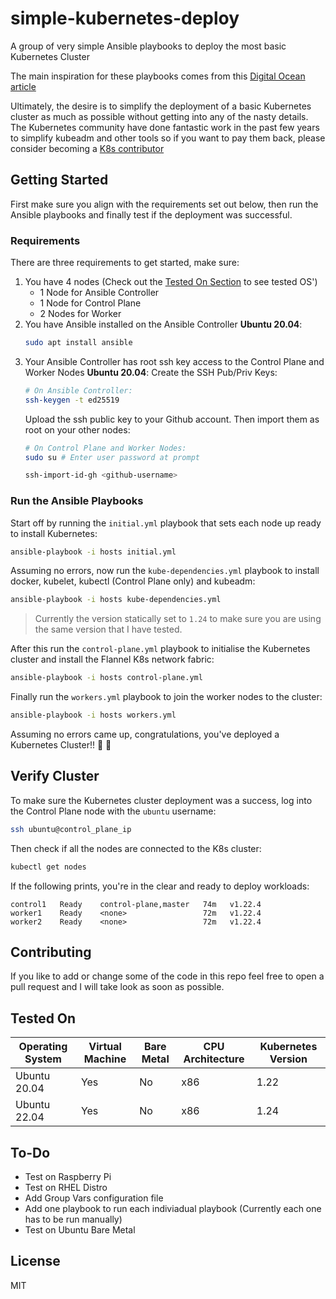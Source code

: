 # simple-kubernetes-deploy
A group of very simple Ansible playbooks to deploy the most basic Kubernetes Cluster

The main inspiration for these playbooks comes from this [Digital Ocean article](https://www.digitalocean.com/community/tutorials/how-to-create-a-kubernetes-cluster-using-kubeadm-on-ubuntu-20-04)

Ultimately, the desire is to simplify the deployment of a basic Kubernetes cluster as much as possible without getting into any of the nasty details. The Kubernetes community have done fantastic work in the past few years to simplify kubeadm and other tools so if you want to pay them back, please consider becoming a [K8s contributor](https://github.com/kubernetes/community/tree/master/contributors/guide)

## Getting Started

First make sure you align with the requirements set out below, then run the Ansible playbooks and finally test if the deployment was successful.

### Requirements

There are three requirements to get started, make sure:
1. You have 4 nodes (Check out the [Tested On Section](#tested-on) to see tested OS')
    - 1 Node for Ansible Controller
    - 1 Node for Control Plane
    - 2 Nodes for Worker
2. You have Ansible installed on the Ansible Controller
    **Ubuntu 20.04**:
    ```bash
    sudo apt install ansible
    ```
3. Your Ansible Controller has root ssh key access to the Control Plane and Worker Nodes
    **Ubuntu 20.04**:
    Create the SSH Pub/Priv Keys:
    ```bash
    # On Ansible Controller:
    ssh-keygen -t ed25519
    ```
    Upload the ssh public key to your Github account. Then import them as root on your other nodes:
    ```bash
    # On Control Plane and Worker Nodes:
    sudo su # Enter user password at prompt
    
    ssh-import-id-gh <github-username>
    ```
### Run the Ansible Playbooks

Start off by running the `initial.yml` playbook that sets each node up ready to install Kubernetes:
```bash
ansible-playbook -i hosts initial.yml
```

Assuming no errors, now run the `kube-dependencies.yml` playbook to install docker, kubelet, kubectl (Control Plane only) and kubeadm:
```bash
ansible-playbook -i hosts kube-dependencies.yml
```
> Currently the version statically set to `1.24` to make sure you are using the same version that I have tested.

After this run the `control-plane.yml` playbook to initialise the Kubernetes cluster and install the Flannel K8s network fabric:
```bash
ansible-playbook -i hosts control-plane.yml
```

Finally run the `workers.yml` playbook to join the worker nodes to the cluster:
```bash
ansible-playbook -i hosts workers.yml
```

Assuming no errors came up, congratulations, you've deployed a Kubernetes Cluster!! :tada: :tada:

## Verify Cluster

To make sure the Kubernetes cluster deployment was a success, log into the Control Plane node with the `ubuntu` username:
```bash
ssh ubuntu@control_plane_ip
```
Then check if all the nodes are connected to the K8s cluster:
```bash
kubectl get nodes
```
If the following prints, you're in the clear and ready to deploy workloads:
```
control1   Ready    control-plane,master   74m   v1.22.4
worker1    Ready    <none>                 72m   v1.22.4
worker2    Ready    <none>                 72m   v1.22.4
```

## Contributing

If you like to add or change some of the code in this repo feel free to open a pull request and I will take look as soon as possible.

## Tested On

| Operating System | Virtual Machine | Bare Metal | CPU Architecture | Kubernetes Version |
|------------------|-----------------|------------|------------------|--------------------|
| Ubuntu 20.04     | Yes             | No         | x86              | 1.22               |
| Ubuntu 22.04     | Yes             | No         | x86              | 1.24


## To-Do

- Test on Raspberry Pi
- Test on RHEL Distro
- Add Group Vars configuration file
- Add one playbook to run each indiviadual playbook (Currently each one has to be run manually)
- Test on Ubuntu Bare Metal

## License

MIT
